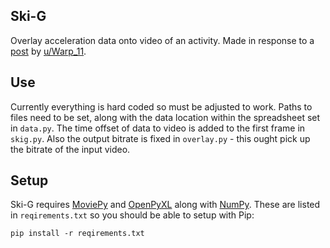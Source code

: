 ## Ski-G

Overlay acceleration data onto video of an activity.
Made in response to a [post][reddit] by [u/Warp_11].

[u/Warp_11]: https://www.reddit.com/user/Warp_11
[reddit]: https://www.reddit.com/r/Physics/comments/5lm0l9/skiing_gforce_animation/

## Use

Currently everything is hard coded so must be adjusted to work.
Paths to files need to be set, along with the data location within the spreadsheet set in `data.py`.
The time offset of data to video is added to the first frame in `skig.py`.
Also the output bitrate is fixed in `overlay.py` - this ought pick up the bitrate of the input video.

## Setup

Ski-G requires [MoviePy] and [OpenPyXL] along with [NumPy].
These are listed in `reqirements.txt` so you should be able to setup with Pip:

    pip install -r reqirements.txt

[MoviePy]: http://zulko.github.io/moviepy/
[OpenPyXL]: https://openpyxl.readthedocs.io/en/default/
[NumPy]: http://www.numpy.org/
